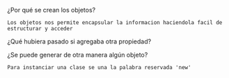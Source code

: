 ¿Por qué se crean los objetos?

    Los objetos nos permite encapsular la informacion haciendola facil de estructurar y acceder

¿Qué hubiera pasado si agregaba otra propiedad?

    

¿Se puede generar de otra manera algún objeto?

    Para instanciar una clase se una la palabra reservada 'new'
